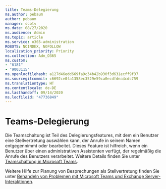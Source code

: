 ```yaml
---
title: Teams-Delegierung
ms.author: pebaum
author: pebaum
manager: scotv
ms.date: 08/27/2020
ms.audience: Admin
ms.topic: article
ms.service: o365-administration
ROBOTS: NOINDEX, NOFOLLOW
localization_priority: Priority
ms.collection: Adm_O365
ms.custom:
- "6181"
- "9003115"
ms.openlocfilehash: a127d46edd669fa9c34b42b930f3d631ecff9f37
ms.sourcegitcommit: c6692ce0fa1358ec3529e59ca0ecdfdea4cdc759
ms.translationtype: HT
ms.contentlocale: de-DE
ms.lasthandoff: 09/14/2020
ms.locfileid: "47736849"
---
```

# <a name="teams-delegation"></a>Teams-Delegierung

Die Teamschaltung ist Teil des Delegierungsfeatures, mit dem ein Benutzer eine Stellvertretung auswählen kann, der Anrufe in seinem Namen entgegennimmt oder bearbeitet. Dieses Feature ist hilfreich, wenn ein Benutzer über einen administrativen Assistenten verfügt, der regelmäßig die Anrufe des Benutzers verarbeitet. Weitere Details finden Sie unter [Teamschaltung in Microsoft Teams](https://docs.microsoft.com/microsoftteams/shared-line-appearance). 

Weitere Hilfe zur Planung von Besprechungen als Stellvertretung finden Sie unter [Behandeln von Problemen mit Microsoft Teams und Exchange Server-Interaktionen](https://docs.microsoft.com/microsoftteams/troubleshoot/known-issues/teams-exchange-interaction-issue).